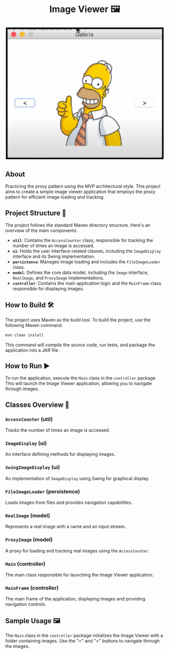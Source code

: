 <h1 align="center">Image Viewer 🖼️</h1>
<h2 align="center">
  <img style="width:500px" src="imageViewer.png">
</h2>

## About

Practicing the proxy pattern using the MVP architectural style. This project aims to create a simple image viewer application that employs the proxy pattern for efficient image loading and tracking.

## Project Structure 📂

The project follows the standard Maven directory structure. Here's an overview of the main components:

- **`util`**: Contains the `AccessCounter` class, responsible for tracking the number of times an image is accessed.
- **`ui`**: Holds the user interface-related classes, including the `ImageDisplay` interface and its Swing implementation.
- **`persistence`**: Manages image loading and includes the `FileImageLoader` class.
- **`model`**: Defines the core data model, including the `Image` interface, `RealImage`, and `ProxyImage` implementations.
- **`controller`**: Contains the main application logic and the `MainFrame` class responsible for displaying images.

## How to Build 🛠️

The project uses Maven as the build tool. To build the project, use the following Maven command:

```bash
mvn clean install
```

This command will compile the source code, run tests, and package the application into a JAR file.

## How to Run ▶️

To run the application, execute the `Main` class in the `controller` package. This will launch the Image Viewer application, allowing you to navigate through images.

## Classes Overview 📝

### `AccessCounter` (util)

Tracks the number of times an image is accessed.

### `ImageDisplay` (ui)

An interface defining methods for displaying images.

### `SwingImageDisplay` (ui)

An implementation of `ImageDisplay` using Swing for graphical display.

### `FileImageLoader` (persistence)

Loads images from files and provides navigation capabilities.

### `RealImage` (model)

Represents a real image with a name and an input stream.

### `ProxyImage` (model)

A proxy for loading and tracking real images using the `AccessCounter`.

### `Main` (controller)

The main class responsible for launching the Image Viewer application.

### `MainFrame` (controller)

The main frame of the application, displaying images and providing navigation controls.

## Sample Usage 🖼️

The `Main` class in the `controller` package initializes the Image Viewer with a folder containing images. Use the "<" and ">" buttons to navigate through the images.
